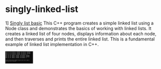 # singly-linked-list

1] [Singly list basic](list.cpp)
This C++ program creates a simple linked list using a Node class and demonstrates the basics of working with linked lists. It creates a linked list of four nodes, displays information about each node, and then traverses and prints the entire linked list. This is a fundamental example of linked list implementation in C++.

<div align="left">
  <img src="node1.png" width="17.5%" height="17.5%"/>
</div><br/>
